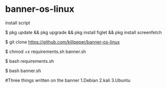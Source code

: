 # banner-os-linux
install script

$ pkg update && pkg upgrade && pkg install figlet && pkg install screenfetch

$ git clone https://github.com/killpeper/banner-os-linux

$ chmod +x requirements.sh banner.sh

$ bash requirements.sh

$ bash banner.sh

#Three things written on the banner 1.Debian 2.kali 3.Ubuntu
